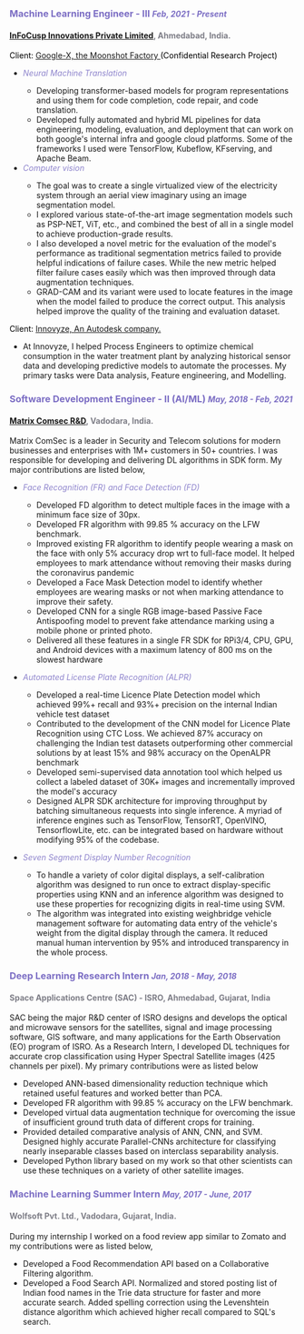 <!-- infocusp -->
<h3>
    <span style="color: #7c6ec4; font-weight: bold;">
        Machine Learning Engineer - III
    </span>
    <span style="color: #7c6ec4; font-weight: light; font-style:italic; font-size:14px">
        Feb, 2021 - Present
    </span> 
</h3>
<h4>
    <span style="color: #7e7e87">
        <a href="https://www.infocusp.com/">InFoCusp Innovations Private Limited</a>, Ahmedabad, India.
    </span>
</h4>
<span style="color: #000000">
    Client: <a href="https://x.company/">Google-X, the Moonshot Factory </a>(Confidential Research Project) 
</span>
<ul>
  <li><span style="color: #8f85cd; font-style: italic;">Neural Machine Translation</span></li>
   <ul>
    <li>Developing transformer-based models for program representations and using them for code completion, code repair, and code translation.</li>
    <li>Developed fully automated and hybrid ML pipelines for data engineering, modeling, evaluation, and deployment that can work on both google's internal infra and google cloud platforms. Some of the frameworks I used were TensorFlow, Kubeflow, KFserving, and Apache Beam.</li>
   </ul>
  <li><span style="color: #8f85cd; font-style: italic;">Computer vision</span></li>
    <ul>
      <li>The goal was to create a single virtualized view of the electricity system through an aerial view imaginary using an image segmentation model.</li> 
      <li>I explored various state-of-the-art image segmentation models such as PSP-NET, ViT, etc., and combined the best of all in a single model to achieve production-grade results.</li>
      <li>I also developed a novel metric for the evaluation of the model's performance as traditional segmentation metrics failed to provide helpful indications of failure cases. While the new metric helped filter failure cases easily which was then improved through data augmentation techniques.</li>
      <li>GRAD-CAM and its variant were used to locate features in the image when the model failed to produce the correct output. This analysis helped improve the quality of the training and evaluation dataset.</li>
    </ul>
</ul>
<span style="color: #000000">
    Client: <a href="https://www.innovyze.com/en-us">Innovyze, An Autodesk company.</a>
</span>
<ul>
  <li> At Innovyze, I helped Process Engineers to optimize chemical consumption in the water treatment plant by analyzing historical sensor data and developing predictive models to automate the processes. My primary tasks were Data analysis, Feature engineering, and Modelling.</li>
</ul>

<!-- matrix comsec -->
<h3>
    <span style="color: #7c6ec4; font-weight: bold;">
        Software Development Engineer - II (AI/ML)
    </span>
    <span style="color: #7c6ec4; font-weight: light; font-style:italic; font-size:14px">
        May, 2018 - Feb, 2021
    </span> 
</h3>
<h4>
    <span style="color: #7e7e87">
        <a href="https://www.matrixcomsec.com/">Matrix Comsec R&D</a>, Vadodara, India.
    </span>
</h4>
Matrix ComSec is a leader in Security and Telecom solutions for modern businesses and enterprises with 1M+ customers in 50+ countries. I was responsible for developing and delivering DL algorithms in SDK form. My major contributions are listed below,
<ul>
  <li><span style="color: #8f85cd; font-style: italic;">Face Recognition (FR) and Face Detection (FD)</span></li>
    <ul>
      <li>Developed FD algorithm to detect multiple faces in the image with a minimum face size of 30px.</li> 
      <li>Developed FR algorithm with 99.85 % accuracy on the LFW benchmark.</li>
      <li>Improved existing FR algorithm to identify people wearing a mask on the face with only 5% accuracy drop wrt to full-face model. It helped employees to mark attendance without removing their masks during the coronavirus pandemic</li>
      <li>Developed a Face Mask Detection model to identify whether employees are wearing masks or not when marking attendance to improve their safety.</li>
      <li>Developed CNN for a single RGB image-based Passive Face Antispoofing model to prevent fake attendance marking using a mobile phone or printed photo.</li>
      <li>Delivered all these features in a single FR SDK for RPi3/4, CPU, GPU, and Android devices with a maximum latency of 800 ms on the slowest hardware</li>
    </ul>
  </li>
</ul>
<ul>
  <li><span style="color: #8f85cd; font-style: italic;">Automated License Plate Recognition (ALPR)</span></li>
    <ul>
      <li>Developed a real-time Licence Plate Detection model which achieved 99%+ recall and 93%+ precision on the internal Indian vehicle test dataset</li>
      <li>Contributed to the development of the CNN model for Licence Plate Recognition using CTC Loss. We achieved 87% accuracy on challenging the Indian test datasets outperforming other commercial solutions by at least 15% and 98% accuracy on the OpenALPR benchmark</li>
      <li>Developed semi-supervised data annotation tool which helped us collect a labeled dataset of 30K+ images and incrementally improved the model's accuracy</li>
      <li>Designed ALPR SDK architecture for improving throughput by batching simultaneous requests into single inference. A myriad of inference engines such as TensorFlow, TensorRT, OpenVINO, TensorflowLite, etc. can be integrated based on hardware without modifying 95% of the codebase.</li>
    </ul>
  </li>
</ul>
<ul>
  <li><span style="color: #8f85cd; font-style: italic;">Seven Segment Display Number Recognition</span></li>
    <ul>
      <li>To handle a variety of color digital displays, a self-calibration algorithm was designed to run once to extract display-specific properties using KNN and an inference algorithm was designed to use these properties for recognizing digits in real-time using SVM.</li>
      <li>The algorithm was integrated into existing weighbridge vehicle management software for automating data entry of the vehicle's weight from the digital display through the camera. It reduced manual human intervention by 95% and introduced transparency in the whole process.</li>
    </ul>
  </li>
</ul>

<!-- isro -->
<h3>
    <span style="color: #7c6ec4; font-weight: bold;">
        Deep Learning Research Intern
    </span>
    <span style="color: #7c6ec4; font-weight: light; font-style:italic; font-size:14px">
        Jan, 2018 - May, 2018
    </span> 
</h3>
<h4>
    <span style="color: #7e7e87">
        Space Applications Centre (SAC) - ISRO, Ahmedabad, Gujarat, India
    </span>
</h4>
SAC being the major R&D center of ISRO designs and develops the optical and microwave sensors for the satellites, signal and image processing software, GIS software, and many applications for the Earth Observation (EO) program of ISRO. As a Research Intern, I developed DL techniques for accurate crop classification using Hyper Spectral Satellite images (425 channels per pixel). My primary contributions were as listed below
<ul>
    <li>Developed ANN-based dimensionality reduction technique which retained useful features and worked better than PCA.</li> 
    <li>Developed FR algorithm with 99.85 % accuracy on the LFW benchmark.</li>
    <li>Developed virtual data augmentation technique for overcoming the issue of insufficient ground truth data of different crops for training.</li>
    <li>Provided detailed comparative analysis of ANN, CNN, and SVM. Designed highly accurate Parallel-CNNs architecture for classifying nearly inseparable classes based on interclass separability analysis.
    <li>Developed Python library based on my work so that other scientists can use these techniques on a variety of other satellite images.</li>
</ul>

<!-- wolfsoft -->
<h3>
    <span style="color: #7c6ec4; font-weight: bold;">
       Machine Learning Summer Intern
    </span>
    <span style="color: #7c6ec4; font-weight: light; font-style:italic; font-size:14px">
        May, 2017 - June, 2017
    </span> 
</h3>
<h4>
    <span style="color: #7e7e87">
        Wolfsoft Pvt. Ltd., Vadodara, Gujarat, India.
    </span>
</h4>
During my internship I worked on a food review app similar to Zomato and my contributions were as listed below,
<ul>
    <li>Developed a Food Recommendation API based on a Collaborative Filtering algorithm.</li> 
    <li>Developed a Food Search API. Normalized and stored posting list of Indian food names in the Trie data structure for faster and more accurate search. Added spelling correction using the Levenshtein distance algorithm which achieved higher recall compared to SQL's search.</li>
</ul>